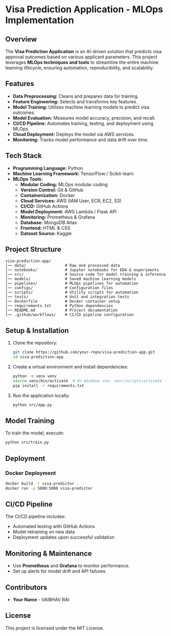 # Visa Prediction Application - MLOps Implementation

## Overview
The **Visa Prediction Application** is an AI-driven solution that predicts visa approval outcomes based on various applicant parameters. This project leverages **MLOps techniques and tools** to streamline the entire machine learning lifecycle, ensuring automation, reproducibility, and scalability.

## Features
- **Data Preprocessing:** Cleans and prepares data for training.
- **Feature Engineering:** Selects and transforms key features.
- **Model Training:** Utilizes machine learning models to predict visa outcomes.
- **Model Evaluation:** Measures model accuracy, precision, and recall.
- **CI/CD Pipeline:** Automates training, testing, and deployment using MLOps.
- **Cloud Deployment:** Deploys the model via AWS services.
- **Monitoring:** Tracks model performance and data drift over time.

## Tech Stack
- **Programming Language:** Python
- **Machine Learning Framework:** TensorFlow / Scikit-learn
- **MLOps Tools:**
  - **Modular Coding:** MLOps modular coding
  - **Version Control:** Git & GitHub
  - **Containerization:** Docker
  - **Cloud Services:** AWS (IAM User, ECR, EC2, S3)
  - **CI/CD:** GitHub Actions
  - **Model Deployment:** AWS Lambda / Flask API
  - **Monitoring:** Prometheus & Grafana
  - **Database:** MongoDB Atlas
  - **Frontend:** HTML & CSS
  - **Dataset Source:** Kaggle

## Project Structure
```
visa-prediction-app/
│── data/                 # Raw and processed data
│── notebooks/            # Jupyter notebooks for EDA & experiments
│── src/                  # Source code for model training & inference
│── models/               # Saved machine learning models
│── pipelines/            # MLOps pipelines for automation
│── configs/              # Configuration files
│── scripts/              # Utility scripts for automation
│── tests/                # Unit and integration tests
│── Dockerfile            # Docker container setup
│── requirements.txt      # Python dependencies
│── README.md             # Project documentation
│── .github/workflows/    # CI/CD pipeline configuration
```

## Setup & Installation
1. Clone the repository:
   ```sh
   git clone https://github.com/your-repo/visa-prediction-app.git
   cd visa-prediction-app
   ```
2. Create a virtual environment and install dependencies:
   ```sh
   python -m venv venv
   source venv/bin/activate  # On Windows use: venv\Scripts\activate
   pip install -r requirements.txt
   ```
3. Run the application locally:
   ```sh
   python src/app.py
   ```

## Model Training
To train the model, execute:
```sh
python src/train.py
```

## Deployment
### Docker Deployment
```sh
docker build -t visa-predictor .
docker run -p 5000:5000 visa-predictor
```

## CI/CD Pipeline
The CI/CD pipeline includes:
- Automated testing with GitHub Actions
- Model retraining on new data
- Deployment updates upon successful validation

## Monitoring & Maintenance
- Use **Prometheus** and **Grafana** to monitor performance.
- Set up alerts for model drift and API failures.

## Contributors
- **Your Name** - VAIBHAV RAI

## License
This project is licensed under the MIT License.

